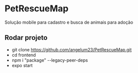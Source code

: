 # PetRescueMap
Solução mobile para cadastro e busca de animais para adoção

## Rodar projeto
- git clone https://github.com/angelum23/PetRescueMap.git
- cd frontend
- npm i "package" --legacy-peer-deps
- expo start
